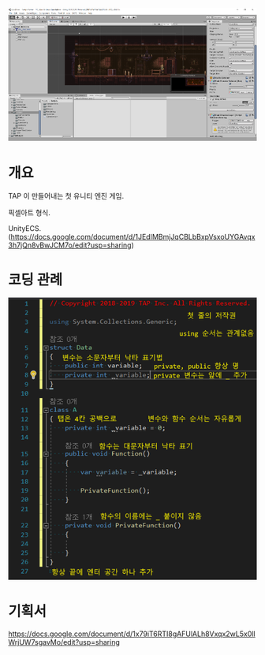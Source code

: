 ![](./ReadMe/title_0.png)


# 개요
TAP 이 만들어내는 첫 유니티 엔진 게임.

픽셀아트 형식.

UnityECS. (https://docs.google.com/document/d/1JEdIMBmjJqCBLbBxpVsxoUYGAvqx3h7jQn8vBwJCM7o/edit?usp=sharing)



# 코딩 관례
![](./ReadMe/coding_conventions_0.png)



# 기획서
https://docs.google.com/document/d/1x79iT6RTI8gAFUlALh8Vxqx2wL5x0lIWrjUW7sgavMo/edit?usp=sharing
